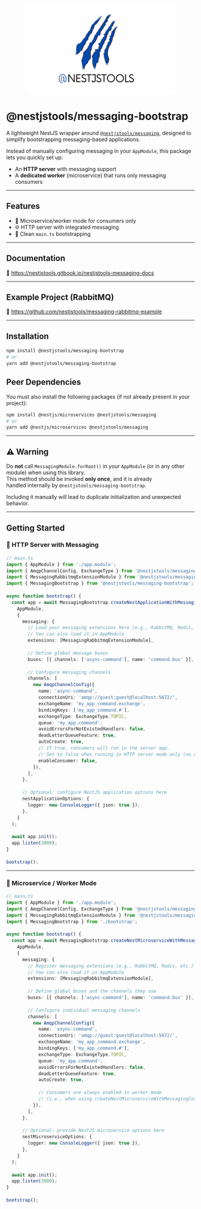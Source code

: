 <p align="center">
  <img src="nestjstools-logo.png" width="400" alt="NestJS Tools Logo" />
</p>

# @nestjstools/messaging-bootstrap

A lightweight NestJS wrapper around [`@nestjstools/messaging`](https://www.npmjs.com/package/@nestjstools/messaging), designed to simplify bootstrapping messaging-based applications.

Instead of manually configuring messaging in your `AppModule`, this package lets you quickly set up:

- An **HTTP server** with messaging support
- A **dedicated worker** (microservice) that runs only messaging consumers

---

## Features

- 🧵 Microservice/worker mode for consumers only
- 🌐 HTTP server with integrated messaging
- 🚀 Clean `main.ts` bootstrapping

---

## Documentation

📘 https://nestjstools.gitbook.io/nestjstools-messaging-docs

---

## Example Project (RabbitMQ)

🔗 https://github.com/nestjstools/messaging-rabbitmq-example

---

## Installation

```bash
npm install @nestjstools/messaging-bootstrap
# or
yarn add @nestjstools/messaging-bootstrap
````

## Peer Dependencies
You must also install the following packages (if not already present in your project):
```bash
npm install @nestjs/microservices @nestjstools/messaging
# or
yarn add @nestjs/microservices @nestjstools/messaging
````

---

## ⚠️ Warning

Do **not** call `MessagingModule.forRoot()` in your `AppModule` (or in any other module) when using this library.  
This method should be invoked **only once**, and it is already <br>handled internally by `@nestjstools/messaging-bootstrap`.

Including it manually will lead to duplicate initialization and unexpected behavior.

---
## Getting Started

### 🚀 HTTP Server with Messaging

```ts
// main.ts
import { AppModule } from './app.module';
import { AmqpChannelConfig, ExchangeType } from '@nestjstools/messaging';
import { MessagingRabbitmqExtensionModule } from '@nestjstools/messaging-rabbitmq-extension';
import { MessagingBootstrap } from '@nestjstools/messaging-bootstrap';

async function bootstrap() {
  const app = await MessagingBootstrap.createNestApplicationWithMessaging(
    AppModule,
    {
      messaging: {
        // Load your messaging extensions here (e.g., RabbitMQ, Redis, Amazon SQS, etc.)
        // You can also load it in AppModule
        extensions: [MessagingRabbitmqExtensionModule],

        // Define global message buses
        buses: [{ channels: ['async-command'], name: 'command.bus' }],

        // Configure messaging channels
        channels: [
          new AmqpChannelConfig({
            name: 'async-command',
            connectionUri: 'amqp://guest:guest@localhost:5672/',
            exchangeName: 'my_app_command.exchange',
            bindingKeys: ['my_app_command.#'],
            exchangeType: ExchangeType.TOPIC,
            queue: 'my_app.command',
            avoidErrorsForNotExistedHandlers: false,
            deadLetterQueueFeature: true,
            autoCreate: true,
            // If true, consumers will run in the server app.
            // Set to false when running in HTTP server mode only (no consumers).
            enableConsumer: false,
          }),
        ],
      },

      // Optional: configure NestJS application options here
      nestApplicationOptions: {
        logger: new ConsoleLogger({ json: true }),
      },
    }
  );

  await app.init();
  app.listen(3000);
}

bootstrap();
```

---

### 🧵 Microservice / Worker Mode

```ts
// main.ts
import { AppModule } from './app.module';
import { AmqpChannelConfig, ExchangeType } from '@nestjstools/messaging';
import { MessagingRabbitmqExtensionModule } from '@nestjstools/messaging-rabbitmq-extension';
import { MessagingBootstrap } from './bootstrap';

async function bootstrap() {
  const app = await MessagingBootstrap.createNestMicroserviceWithMessagingConsumer(
    AppModule,
    {
      messaging: {
        // Register messaging extensions (e.g., RabbitMQ, Redis, etc.)
        // You can also load it in AppModule
        extensions: [MessagingRabbitmqExtensionModule],

        // Define global buses and the channels they use
        buses: [{ channels: ['async-command'], name: 'command.bus' }],

        // Configure individual messaging channels
        channels: [
          new AmqpChannelConfig({
            name: 'async-command',
            connectionUri: 'amqp://guest:guest@localhost:5672/',
            exchangeName: 'my_app_command.exchange',
            bindingKeys: ['my_app_command.#'],
            exchangeType: ExchangeType.TOPIC,
            queue: 'my_app.command',
            avoidErrorsForNotExistedHandlers: false,
            deadLetterQueueFeature: true,
            autoCreate: true,

            // Consumers are always enabled in worker mode
            // (i.e., when using createNestMicroserviceWithMessagingConsumer)
          }),
        ],
      },

      // Optional: provide NestJS microservice options here
      nestMicroserviceOptions: {
        logger: new ConsoleLogger({ json: true }),
      },
    }
  );

  await app.init();
  app.listen(3000);
}

bootstrap();
```
